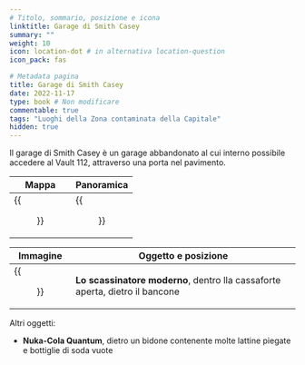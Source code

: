 ```yaml
---
# Titolo, sommario, posizione e icona
linktitle: Garage di Smith Casey
summary: ""
weight: 10
icon: location-dot # in alternativa location-question
icon_pack: fas

# Metadata pagina
title: Garage di Smith Casey
date: 2022-11-17
type: book # Non modificare
commentable: true
tags: "Luoghi della Zona contaminata della Capitale"
hidden: true
---
```




Il garage di Smith Casey è un garage abbandonato al cui interno possibile accedere al Vault 112, attraverso una porta nel pavimento. 

| Mappa                                             | Panoramica                                  |
| ------------------------------------------------- | ------------------------------------------- |
| {{<figure src="fo3/Smith_Caseys_Garage_loc 2.webp">}} | {{<figure src="fo3/Smith_Caseys_garage.webp">}} |

| Immagine                                                   | Oggetto e posizione                                                          |
| ---------------------------------------------------------- | ---------------------------------------------------------------------------- |
| {{<figure src="fo3/Tumblers_Today_Smith_Caseys_Garage.webp">}} | **Lo scassinatore moderno**, dentro lla cassaforte aperta, dietro il bancone |


Altri oggetti:
- **Nuka-Cola Quantum**, dietro un bidone contenente molte lattine piegate e bottiglie di soda vuote
